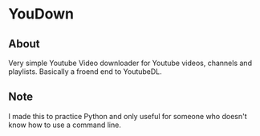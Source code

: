 # YouDown

## About
Very simple Youtube Video downloader for Youtube videos, channels and playlists.
Basically a froend end to YoutubeDL.

## Note
I made this to practice Python and only useful for someone who doesn't know how to use a command line.
